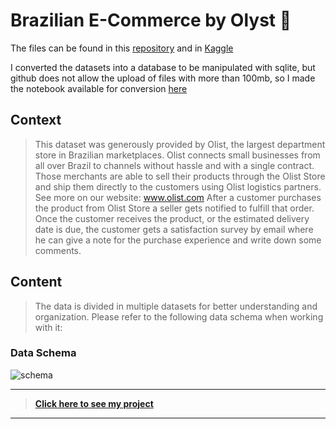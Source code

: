 # Brazilian E-Commerce by Olyst :department_store:
The files can be found in this [repository](https://github.com/FabricioMacena/Data_Science/tree/main/Brazillian%20E-Commerce%20by%20Olist/files) and in [Kaggle](https://www.kaggle.com/datasets/olistbr/brazilian-ecommerce)

I converted the datasets into a database to be manipulated with sqlite, but github does not allow the upload of files with more than 100mb, so I made the notebook available for conversion [here](https://github.com/FabricioMacena/Data_Science/blob/main/Brazillian%20E-Commerce%20by%20Olist/to_sql.ipynb)

## Context
> This dataset was generously provided by Olist, the largest department store in Brazilian marketplaces. Olist connects small businesses from all over Brazil to channels without hassle and with a single contract. Those merchants are able to sell their products through the Olist Store and ship them directly to the customers using Olist logistics partners. See more on our website: www.olist.com
> After a customer purchases the product from Olist Store a seller gets notified to fulfill that order. Once the customer receives the product, or the estimated delivery date is due, the customer gets a satisfaction survey by email where he can give a note for the purchase experience and write down some comments.

## Content
> The data is divided in multiple datasets for better understanding and organization. Please refer to the following data schema when working with it:

### Data Schema
![schema](https://i.imgur.com/HRhd2Y0.png)

___

> **[Click here to see my project](https://github.com/FabricioMacena/Data_Science/blob/main/Brazillian%20E-Commerce%20by%20Olist/(EN)/brazillian_ecommerce(EN).ipynb)**

___